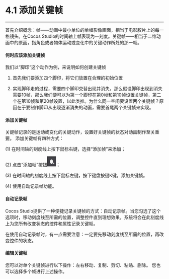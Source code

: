 # 4.1 添加关键帧
---

首先介绍概念：帧——动画中最小单位的单幅影像画面，相当于电影胶片上的每一格镜头。在Cocos Studio的时间轴上帧表现为一刻度。关键帧——相当于二维动画中的原画，指角色或者物体运动或变化中的关键动作所处的那一帧。

#### 何时应该添加关键帧

我们以“脚印”这个动作为例，来说明如何创建关键帧

1.  首先我们要添加四个脚印，将它们放置在合理的初始位置

2.  实现脚印走的过程，需要四个脚印交替出现并消失，那么假设脚印出现到消失需要10帧，那么我们便可以为第一个脚印在第0帧和第10帧设置关键帧，第二个在第10帧和第20帧设置，以此类推。为什么同一空间要设置两个关键帧？原因在于要制作脚印从出现逐渐消失的动画，需要首尾两个关键帧来实现。

#### 添加关键帧

关键帧记录的是运动或变化的关键动作，设置好关键帧的状态对动画制作至关重要。 添加关键帧有四种方式：

(1) 在时间轴的刻度线上按下鼠标右键，选择“添加帧”来添加；

(2) 点击“添加帧”按钮![image](res/image119.jpg)； 

(3) 在时间轴的刻度线上按下鼠标左键，按下键盘按键K键，添加关键帧。

(4) 使用自动记录帧功能。

#### 自动记录帧

Cocos Studio提供了一种便捷记录关键帧的方式：自动记录帧。当您勾选了这个选项时，移动刻度线至所需的位置，调整控件直到理想效果，系统将会在此刻度线上为您所有改变状态的控件和属性记录关键帧。

在使用自动记录帧时，有一点需要注意：一定要先移动刻度线至所需的位置，再改变控件的状态。

#### 编辑关键帧

您可以对单个关键帧进行以下操作：左右移动、复制、剪切、粘贴、删除。 您也可以选择多个帧进行上述操作。